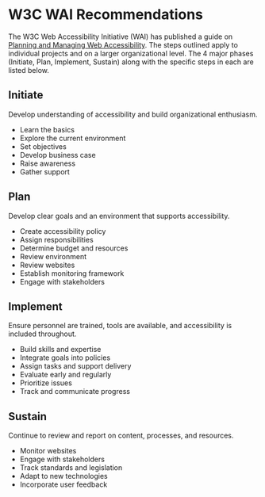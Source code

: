 # W3C WAI Recommendations

The W3C Web Accessibility Initiative (WAI) has published a guide on [Planning and Managing Web Accessibility](https://www.w3.org/WAI/planning-and-managing/). The steps outlined apply to individual projects and on a larger organizational level. The 4 major phases (Initiate, Plan, Implement, Sustain) along with the specific steps in each are listed below.

## Initiate

Develop understanding of accessibility and build organizational enthusiasm.

- Learn the basics
- Explore the current environment
- Set objectives
- Develop business case
- Raise awareness
- Gather support

## Plan

Develop clear goals and an environment that supports accessibility.

- Create accessibility policy
- Assign responsibilities
- Determine budget and resources
- Review environment
- Review websites
- Establish monitoring framework
- Engage with stakeholders

## Implement

Ensure personnel are trained, tools are available, and accessibility is included throughout.

- Build skills and expertise
- Integrate goals into policies
- Assign tasks and support delivery
- Evaluate early and regularly
- Prioritize issues
- Track and communicate progress

## Sustain

Continue to review and report on content, processes, and resources.

- Monitor websites
- Engage with stakeholders
- Track standards and legislation
- Adapt to new technologies
- Incorporate user feedback
